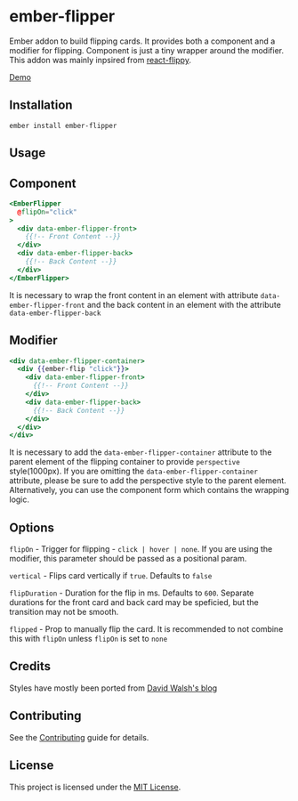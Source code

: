 ember-flipper
==============================================================================

Ember addon to build flipping cards. It provides both a component and a modifier for flipping. Component is just a tiny wrapper around the modifier. This addon was mainly inpsired from [react-flippy](https://github.com/sbayd/react-flippy).

[Demo](https://akashdsouza.github.io/ember-flipper/)

Installation
------------------------------------------------------------------------------

```
ember install ember-flipper
```

Usage
------------------------------------------------------------------------------
Component
------------------------------------------------------------------------------
```hbs
<EmberFlipper
  @flipOn="click"
>
  <div data-ember-flipper-front>
    {{!-- Front Content --}}
  </div>
  <div data-ember-flipper-back>
    {{!-- Back Content --}}
  </div>
</EmberFlipper>
```

It is necessary to wrap the front content in an element with attribute `data-ember-flipper-front` and the back content in an element with the attribute `data-ember-flipper-back`

Modifier
------------------------------------------------------------------------------
```hbs
<div data-ember-flipper-container>
  <div {{ember-flip "click"}}>
    <div data-ember-flipper-front>
      {{!-- Front Content --}}
    </div>
    <div data-ember-flipper-back>
      {{!-- Back Content --}}
    </div>
  </div>
</div>
```

It is necessary to add the `data-ember-flipper-container` attribute to the parent element of the flipping container to provide `perspective` style(1000px). If you are omitting the `data-ember-flipper-container` attribute, please be sure to add the perspective style to the parent element. Alternatively, you can use the component form which contains the wrapping logic.

Options
------------------------------------------------------------------------------

`flipOn` - Trigger for flipping - `click | hover | none`. If you are using the modifier, this parameter should be passed as a positional param.

`vertical` - Flips card vertically if `true`. Defaults to `false`

`flipDuration` - Duration for the flip in ms. Defaults to `600`. Separate durations for the front card and back card may be speficied, but the transition may not be smooth.

`flipped` - Prop to manually flip the card. It is recommended to not combine this with `flipOn` unless `flipOn` is set to `none`

Credits
------------------------------------------------------------------------------

Styles have mostly been ported from [David Walsh's blog](https://davidwalsh.name/css-flip)

Contributing
------------------------------------------------------------------------------

See the [Contributing](CONTRIBUTING.md) guide for details.

License
------------------------------------------------------------------------------

This project is licensed under the [MIT License](LICENSE.md).
